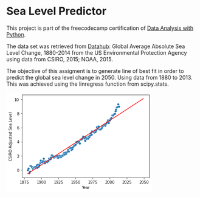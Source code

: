 # Sea Level Predictor

This project is part of the freecodecamp certification of [Data Analysis with Python](https://www.freecodecamp.org/learn/data-analysis-with-python/).

The data set was retrieved from [Datahub](https://datahub.io/core/sea-level-rise): Global Average Absolute Sea Level Change, 1880-2014 from the US Environmental Protection Agency using data from CSIRO, 2015; NOAA, 2015.

The objective of this assigment is to generate line of best fit in order to predict the global sea level change in 2050. Using data from 1880 to 2013. This was achieved using the linregress function from scipy.stats.

![Linear regression](https://raw.githubusercontent.com/RamonPuon/Sea-Level-Predictor/main/notebooks/sea_level_regression.png)
